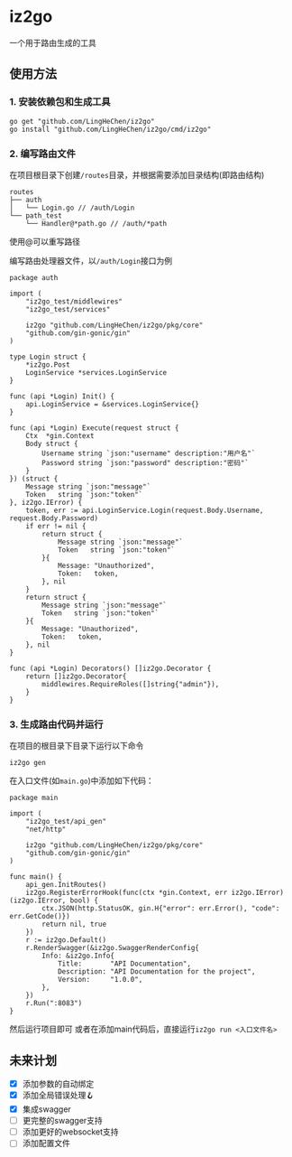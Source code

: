 # iz2go

一个用于路由生成的工具

## 使用方法

### 1. 安装依赖包和生成工具

```shell
go get "github.com/LingHeChen/iz2go"
go install "github.com/LingHeChen/iz2go/cmd/iz2go"
```

### 2. 编写路由文件

在项目根目录下创建`/routes`目录，并根据需要添加目录结构(即路由结构)

```plainText
routes
├── auth
│   └── Login.go // /auth/Login
└── path_test
    └── Handler@*path.go // /auth/*path
```

使用@可以重写路径

编写路由处理器文件，以`/auth/Login`接口为例

```golang
package auth

import (
	"iz2go_test/middlewires"
	"iz2go_test/services"

	iz2go "github.com/LingHeChen/iz2go/pkg/core"
	"github.com/gin-gonic/gin"
)

type Login struct {
	*iz2go.Post
	LoginService *services.LoginService
}

func (api *Login) Init() {
	api.LoginService = &services.LoginService{}
}

func (api *Login) Execute(request struct {
	Ctx  *gin.Context
	Body struct {
		Username string `json:"username" description:"用户名"`
		Password string `json:"password" description:"密码"`
	}
}) (struct {
	Message string `json:"message"`
	Token   string `json:"token"`
}, iz2go.IError) {
	token, err := api.LoginService.Login(request.Body.Username, request.Body.Password)
	if err != nil {
		return struct {
			Message string `json:"message"`
			Token   string `json:"token"`
		}{
			Message: "Unauthorized",
			Token:   token,
		}, nil
	}
	return struct {
		Message string `json:"message"`
		Token   string `json:"token"`
	}{
		Message: "Unauthorized",
		Token:   token,
	}, nil
}

func (api *Login) Decorators() []iz2go.Decorator {
	return []iz2go.Decorator{
		middlewires.RequireRoles([]string{"admin"}),
	}
}
```

### 3. 生成路由代码并运行

在项目的根目录下目录下运行以下命令

```shell
iz2go gen
```

在入口文件(如`main.go`)中添加如下代码：

```golang
package main

import (
	"iz2go_test/api_gen"
	"net/http"

	iz2go "github.com/LingHeChen/iz2go/pkg/core"
	"github.com/gin-gonic/gin"
)

func main() {
	api_gen.InitRoutes()
	iz2go.RegisterErrorHook(func(ctx *gin.Context, err iz2go.IError) (iz2go.IError, bool) {
		ctx.JSON(http.StatusOK, gin.H{"error": err.Error(), "code": err.GetCode()})
		return nil, true
	})
	r := iz2go.Default()
	r.RenderSwagger(&iz2go.SwaggerRenderConfig{
		Info: &iz2go.Info{
			Title:       "API Documentation",
			Description: "API Documentation for the project",
			Version:     "1.0.0",
		},
	})
	r.Run(":8083")
}
```

然后运行项目即可
或者在添加main代码后，直接运行`iz2go run <入口文件名>`

## 未来计划

* [X]  添加参数的自动绑定
* [X]  添加全局错误处理🪝
* [X]  集成swagger
* [ ]  更完整的swagger支持
* [ ]  添加更好的websocket支持
* [ ]  添加配置文件
